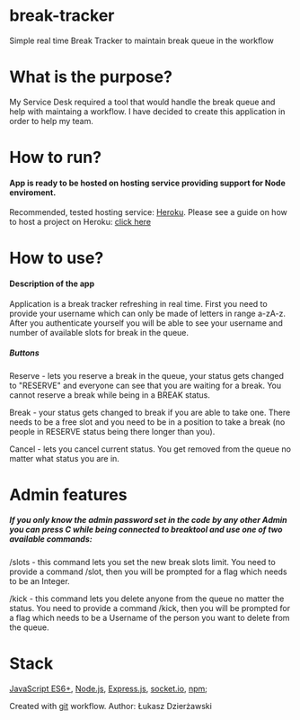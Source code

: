 # break-tracker
Simple real time Break Tracker to maintain break queue in the workflow

# What is the purpose? 
My Service Desk required a tool that would handle the break queue and help with maintaing a workflow. I have decided to create this application in order to help my team. 

# How to run?
#### App is ready to be hosted on hosting service providing support for Node enviroment. 

Recommended, tested hosting service: [Heroku](https://dashboard.heroku.com/). 
Please see a guide on how to host a project on Heroku: [click here](https://devcenter.heroku.com/start)
# How to use? 

#### Description of the app
Application is a break tracker refreshing in real time. First you need to provide your username which can only be made of letters in range a-zA-z. After you authenticate yourself you will be able to see your username and number of available slots for break in the queue.
##### Buttons

Reserve - lets you reserve a break in the queue, your status gets changed to "RESERVE" and everyone can see that you are waiting for a break. You cannot reserve a break while being in a BREAK status.

Break - your status gets changed to break if you are able to take one. There needs to be a free slot and you need to be in a position to take a break (no people in RESERVE status being there longer than you). 

Cancel - lets you cancel current status. You get removed from the queue no matter what status you are in. 

# Admin features

##### If you only know the admin password set in the code by any other Admin you can press C while being connected to breaktool and use one of two available commands:

/slots - this command lets you set the new break slots limit. You need to provide a command /slot, then you will be prompted for a flag which needs to be an Integer. 

/kick - this command lets you delete anyone from the queue no matter the status. You need to provide a command /kick, then you will be prompted for a flag which needs to be a Username of the person you want to delete from the queue. 

# Stack

[JavaScript ES6+](https://www.ecma-international.org/default.htm), [Node.js](https://nodejs.org/en/), [Express.js](https://expressjs.com/), [socket.io](https://socket.io/), [npm](https://www.npmjs.com/);

Created with [git](https://git-scm.com/) workflow.
Author: Łukasz Dzierżawski
